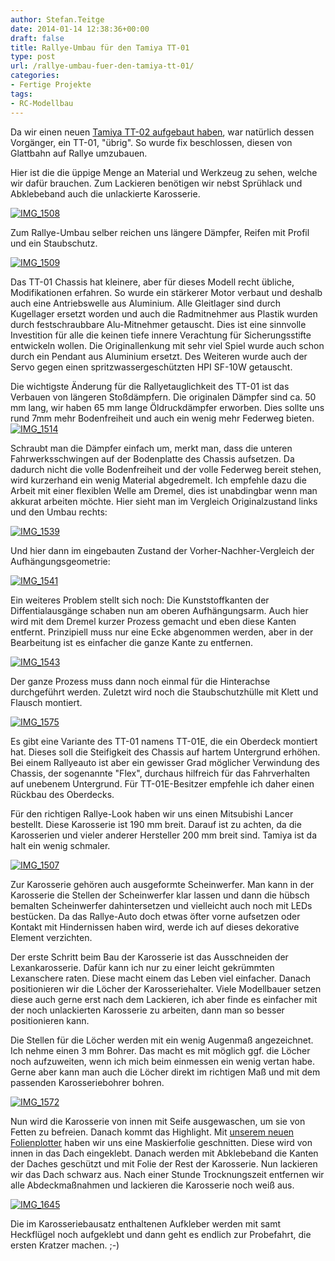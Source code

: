 ```yaml
---
author: Stefan.Teitge
date: 2014-01-14 12:38:36+00:00
draft: false
title: Rallye-Umbau für den Tamiya TT-01
type: post
url: /rallye-umbau-fuer-den-tamiya-tt-01/
categories:
- Fertige Projekte
tags:
- RC-Modellbau
---
```


Da wir einen neuen [Tamiya TT-02 aufgebaut haben](/aufbau-eines-tamiya-tt-02-rc-modellautos/), war natürlich dessen Vorgänger, ein TT-01, "übrig". So wurde fix beschlossen, diesen von Glattbahn auf Rallye umzubauen.<!-- more -->

Hier ist die die üppige Menge an Material und Werkzeug zu sehen, welche wir dafür brauchen. Zum Lackieren benötigen wir nebst Sprühlack und Abklebeband auch die unlackierte Karosserie.

[![IMG_1508](https://eigenbaukombinat.de/wp-content/uploads/2013/10/IMG_1508-1024x680.jpg)
](https://eigenbaukombinat.de/wp-content/uploads/2013/10/IMG_1508.jpg)

Zum Rallye-Umbau selber reichen uns längere Dämpfer, Reifen mit Profil und ein Staubschutz.

[![IMG_1509](https://eigenbaukombinat.de/wp-content/uploads/2013/10/IMG_1509-1024x680.jpg)
](https://eigenbaukombinat.de/wp-content/uploads/2013/10/IMG_1509.jpg)

Das TT-01 Chassis hat kleinere, aber für dieses Modell recht übliche, Modifikationen erfahren. So wurde ein stärkerer Motor verbaut und deshalb auch eine Antriebswelle aus Aluminium. Alle Gleitlager sind durch Kugellager ersetzt worden und auch die Radmitnehmer aus Plastik wurden durch festschraubbare Alu-Mitnehmer getauscht. Dies ist eine sinnvolle Investition für alle die keinen tiefe innere Verachtung für Sicherungsstifte entwickeln wollen. Die Originallenkung mit sehr viel Spiel wurde auch schon durch ein Pendant aus Aluminium ersetzt. Des Weiteren wurde auch der Servo gegen einen spritzwassergeschützten HPI SF-10W getauscht.

Die wichtigste Änderung für die Rallyetauglichkeit des TT-01 ist das Verbauen von längeren Stoßdämpfern. Die originalen Dämpfer sind ca. 50 mm lang, wir haben 65 mm lange Öldruckdämpfer erworben. Dies sollte uns rund 7mm mehr Bodenfreiheit und auch ein wenig mehr Federweg bieten.[![IMG_1514](https://eigenbaukombinat.de/wp-content/uploads/2013/10/IMG_1514-1024x680.jpg)
](https://eigenbaukombinat.de/wp-content/uploads/2013/10/IMG_1514.jpg)

Schraubt man die Dämpfer einfach um, merkt man, dass die unteren Fahrwerksschwingen auf der Bodenplatte des Chassis aufsetzen. Da dadurch nicht die volle Bodenfreiheit und der volle Federweg bereit stehen, wird kurzerhand ein wenig Material abgedremelt. Ich empfehle dazu die Arbeit mit einer flexiblen Welle am Dremel, dies ist unabdingbar wenn man akkurat arbeiten möchte. Hier sieht man im Vergleich Originalzustand links und den Umbau rechts:

[![IMG_1539](https://eigenbaukombinat.de/wp-content/uploads/2013/10/IMG_1539-1024x680.jpg)
](https://eigenbaukombinat.de/wp-content/uploads/2013/10/IMG_1539.jpg)

Und hier dann im eingebauten Zustand der Vorher-Nachher-Vergleich der Aufhängungsgeometrie:

[![IMG_1541](https://eigenbaukombinat.de/wp-content/uploads/2013/10/IMG_1541-1024x680.jpg)
](https://eigenbaukombinat.de/wp-content/uploads/2013/10/IMG_1541.jpg)

Ein weiteres Problem stellt sich noch: Die Kunststoffkanten der Diffentialausgänge schaben nun am oberen Aufhängungsarm. Auch hier wird mit dem Dremel kurzer Prozess gemacht und eben diese Kanten entfernt. Prinzipiell muss nur eine Ecke abgenommen werden, aber in der Bearbeitung ist es einfacher die ganze Kante zu entfernen.

[![IMG_1543](https://eigenbaukombinat.de/wp-content/uploads/2013/10/IMG_1543-1024x680.jpg)
](https://eigenbaukombinat.de/wp-content/uploads/2013/10/IMG_1543.jpg)

Der ganze Prozess muss dann noch einmal für die Hinterachse durchgeführt werden. Zuletzt wird noch die Staubschutzhülle mit Klett und Flausch montiert.

[![IMG_1575](https://eigenbaukombinat.de/wp-content/uploads/2013/10/IMG_1575-1024x680.jpg)
](https://eigenbaukombinat.de/wp-content/uploads/2013/10/IMG_1575.jpg)

Es gibt eine Variante des TT-01 namens TT-01E, die ein Oberdeck montiert hat. Dieses soll die Steifigkeit des Chassis auf hartem Untergrund erhöhen. Bei einem Rallyeauto ist aber ein gewisser Grad möglicher Verwindung des Chassis, der sogenannte "Flex", durchaus hilfreich für das Fahrverhalten auf unebenem Untergrund. Für TT-01E-Besitzer empfehle ich daher einen Rückbau des Oberdecks.

Für den richtigen Rallye-Look haben wir uns einen Mitsubishi Lancer bestellt. Diese Karosserie ist 190 mm breit. Darauf ist zu achten, da die Karosserien und vieler anderer Hersteller 200 mm breit sind. Tamiya ist da halt ein wenig schmaler.

[![IMG_1507](https://eigenbaukombinat.de/wp-content/uploads/2013/10/IMG_1507-1024x680.jpg)
](https://eigenbaukombinat.de/wp-content/uploads/2013/10/IMG_1507.jpg)

Zur Karosserie gehören auch ausgeformte Scheinwerfer. Man kann in der Karosserie die Stellen der Scheinwerfer klar lassen und dann die hübsch bemalten Scheinwerfer dahintersetzen und vielleicht auch noch mit LEDs bestücken. Da das Rallye-Auto doch etwas öfter vorne aufsetzen oder Kontakt mit Hindernissen haben wird, werde ich auf dieses dekorative Element verzichten.

Der erste Schritt beim Bau der Karosserie ist das Ausschneiden der Lexankarosserie. Dafür kann ich nur zu einer leicht gekrümmten Lexanschere raten. Diese macht einem das Leben viel einfacher. Danach positionieren wir die Löcher der Karosseriehalter. Viele Modellbauer setzen diese auch gerne erst nach dem Lackieren, ich aber finde es einfacher mit der noch unlackierten Karosserie zu arbeiten, dann man so besser positionieren kann.

Die Stellen für die Löcher werden mit ein wenig Augenmaß angezeichnet. Ich nehme einen 3 mm Bohrer. Das macht es mit möglich ggf. die Löcher noch aufzuweiten, wenn ich mich beim einmessen ein wenig vertan habe. Gerne aber kann man auch die Löcher direkt im richtigen Maß und mit dem passenden Karosseriebohrer bohren.

[![IMG_1572](https://eigenbaukombinat.de/wp-content/uploads/2013/10/IMG_1572-1024x680.jpg)
](https://eigenbaukombinat.de/wp-content/uploads/2013/10/IMG_1572.jpg)

Nun wird die Karosserie von innen mit Seife ausgewaschen, um sie von Fetten zu befreien. Danach kommt das Highlight. Mit [unserem neuen Folienplotter](/maschinennachwuchs-schneideplotter-helo-hsp-720-ng/) haben wir uns eine Maskierfolie geschnitten. Diese wird von innen in das Dach eingeklebt. Danach werden mit Abklebeband die Kanten der Daches geschützt und mit Folie der Rest der Karosserie. Nun lackieren wir das Dach schwarz aus. Nach einer Stunde Trocknungszeit entfernen wir alle Abdeckmaßnahmen und lackieren die Karosserie noch weiß aus.

[![IMG_1645](https://eigenbaukombinat.de/wp-content/uploads/2013/10/IMG_1645-1024x680.jpg)
](https://eigenbaukombinat.de/wp-content/uploads/2013/10/IMG_1645.jpg)

Die im Karosseriebausatz enthaltenen Aufkleber werden mit samt Heckflügel noch aufgeklebt und dann geht es endlich zur Probefahrt, die ersten Kratzer machen. ;-)
